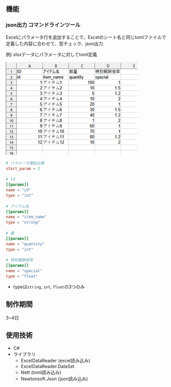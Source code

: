 
## 機能
### json出力 コマンドラインツール
Excelにパラメータ行を追加することで、Excelのシート名と同じtomlファイルで定義した内容に合わせて、型チェック、json出力

例) xlsxデータにパラメータに対してtoml定義

![](image/excel.png)

```toml
# パラメータ開始位置
start_param = 2

# id
[[params]]
name = "id"
type = "int"

# アイテム名
[[params]]
name = "item_name"
type = "string"

# 量
[[params]]
name = "quantity"
type = "int"

# 特別報酬倍率
[[params]]
name = "special"
type = "float"
```
- typeは`string`, `int`, `float`の3つのみ


## 制作期間
3~4日


## 使用技術
- C#
- ライブラリ
    - ExcelDataReader (excel読み込み)
    - ExcelDataReader.DataSet
    - Nett (toml読み込み)
    - Newtonsoft.Json (json読み込み)



